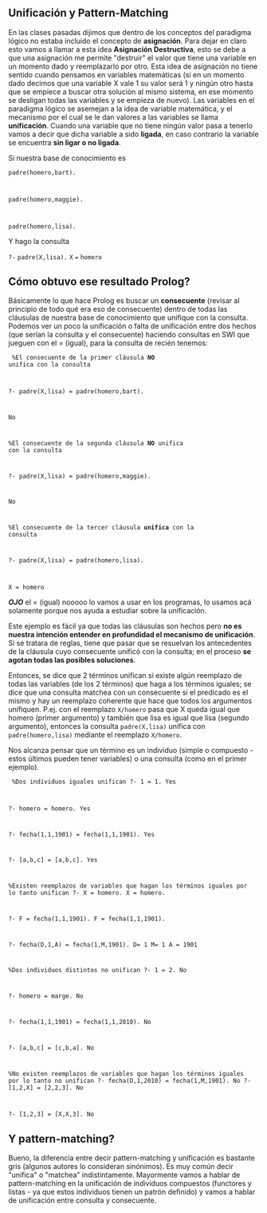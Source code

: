 Unificación y Pattern-Matching
------------------------------

En las clases pasadas dijimos que dentro de los conceptos del paradigma lógico no estaba incluido el concepto de **asignación**. Para dejar en claro esto vamos a llamar a esta idea **Asignación Destructiva**, esto se debe a que una asignación me permite "destruir" el valor que tiene una variable en un momento dado y reemplazarlo por otro. Esta idea de asignación no tiene sentido cuando pensamos en variables matemáticas (si en un momento dado decimos que una variable X vale 1 su valor será 1 y ningún otro hasta que se empiece a buscar otra soluciòn al mismo sistema, en ese momento se desligan todas las variables y se empieza de nuevo). Las variables en el paradigma lógico se asemejan a la idea de variable matemática, y el mecanismo por el cual se le dan valores a las variables se llama **unificación**. Cuando una variable que no tiene ningún valor pasa a tenerlo vamos a decir que dicha variable a sido **ligada**, en caso contrario la variable se encuentra **sin ligar o no ligada**.

Si nuestra base de conocimiento es

<code>padre(homero,bart).

padre(homero,maggie).

padre(homero,lisa).</code>

Y hago la consulta

`?-` `padre(X,lisa).` `X` `=` `homero`

Cómo obtuvo ese resultado Prolog?
---------------------------------

Básicamente lo que hace Prolog es buscar un **consecuente** (revisar al principio de todo qué era eso de consecuente) dentro de todas las cláusulas de nuestra base de conocimiento que unifique con la consulta. Podemos ver un poco la unificación o falta de unificación entre dos hechos (que serían la consulta y el consecuente) haciendo consultas en SWI que jueguen con el = (igual), para la consulta de recién tenemos:

<code> %El consecuente de la primer cláusula **NO** unifica con la consulta

?- padre(X,lisa) = padre(homero,bart).

No

%El consecuente de la segunda cláusula **NO** unifica con la consulta

?- padre(X,lisa) = padre(homero,maggie).

No

%El consecuente de la tercer cláusula **unifica** con la consulta

?- padre(X,lisa) = padre(homero,lisa).

X = homero </code>

***OJO*** el = (igual) nooooo lo vamos a usar en los programas, lo usamos acá solamente porque nos ayuda a estudiar sobre la unificación.

Este ejemplo es fácil ya que todas las cláusulas son hechos pero **no es nuestra intención entender en profundidad el mecanismo de unificación**. Si se tratara de reglas, tiene que pasar que se resuelvan los antecedentes de la cláusula cuyo consecuente unificó con la consulta; en el proceso **se agotan todas las posibles soluciones**.

Entonces, se dice que 2 términos unifican si existe algún reemplazo de todas las variables (de los 2 términos) que haga a los términos iguales; se dice que una consulta matchea con un consecuente si el predicado es el mismo y hay un reemplazo coherente que hace que todos los argumentos unifiquen. P.ej. con el reemplazo `X/homero` pasa que X queda igual que homero (primer argumento) y también que lisa es igual que lisa (segundo argumento), entonces la consulta `padre(X,lisa)` unifica con `padre(homero,lisa)` mediante el reemplazo `X/homero`.

Nos alcanza pensar que un término es un individuo (simple o compuesto - estos últimos pueden tener variables) o una consulta (como en el primer ejemplo).

<code> %Dos individuos iguales unifican ?- 1 = 1. Yes

?- homero = homero. Yes

?- fecha(1,1,1901) = fecha(1,1,1901). Yes

?- \[a,b,c\] = \[a,b,c\]. Yes

%Existen reemplazos de variables que hagan los términos iguales por lo tanto unifican ?- X = homero. X = homero.

?- F = fecha(1,1,1901). F = fecha(1,1,1901).

?- fecha(D,1,A) = fecha(1,M,1901). D= 1 M= 1 A = 1901

%Dos individuos distintos no unifican ?- 1 = 2. No

?- homero = marge. No

?- fecha(1,1,1901) = fecha(1,1,2010). No

?- \[a,b,c\] = \[c,b,a\]. No

%No existen reemplazos de variables que hagan los términos iguales por lo tanto no unifican ?- fecha(D,1,2010) = fecha(1,M,1901). No ?- \[1,2,X\] = \[2,2,3\]. No

?- \[1,2,3\] = \[X,X,3\]. No </code>

Y pattern-matching?
-------------------

Bueno, la diferencia entre decir pattern-matching y unificación es bastante gris (algunos autores lo consideran sinónimos). Es muy común decir "unifica" o "matchea" indistintamente. Mayormente vamos a hablar de pattern-matching en la unificación de individuos compuestos (functores y listas - ya que estos individuos tienen un patrón definido) y vamos a hablar de unificación entre consulta y consecuente.
